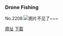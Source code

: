 ### Drone Fishing
No.2208
![图片不见了~~~](https://imgs.xkcd.com/comics/drone_fishing.png)

[原址](https://xkcd.com//2208) [下载](https://imgs.xkcd.com/comics/drone_fishing.png)

